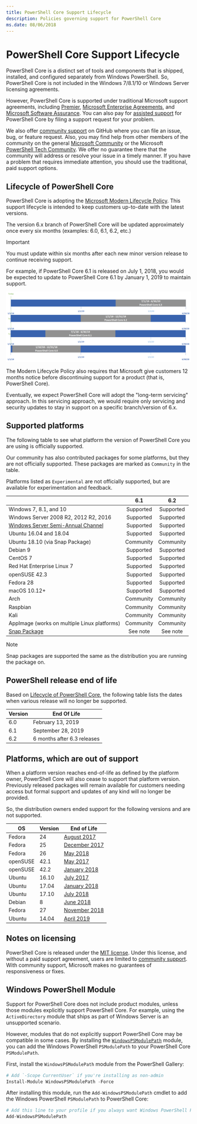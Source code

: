 ```yaml
---
title: PowerShell Core Support Lifecycle
description: Policies governing support for PowerShell Core
ms.date: 08/06/2018
---
```


# PowerShell Core Support Lifecycle

PowerShell Core is a distinct set of tools and components that is shipped,
installed, and configured separately from Windows PowerShell.
So, PowerShell Core is not included in the Windows 7/8.1/10 or Windows Server licensing agreements.

However, PowerShell Core is supported under traditional Microsoft support agreements,
including [Premier][], [Microsoft Enterprise Agreements][enterprise-agreement],
and [Microsoft Software Assurance][assurance].
You can also pay for [assisted support][] for PowerShell Core by filing a support request for your problem.

We also offer [community support][] on GitHub where you can file an issue, bug, or feature request.
Also, you may find help from other members of the community on the general
[Microsoft Community][] or the Microsoft [PowerShell Tech Community][].
We offer no guarantee there that the community will address or resolve your issue in a timely manner.
If you have a problem that requires immediate attention,
you should use the traditional, paid support options.

## Lifecycle of PowerShell Core

PowerShell Core is adopting the [Microsoft Modern Lifecycle Policy][modern].
This support lifecycle is intended to keep customers up-to-date with the latest versions.

The version 6.x branch of PowerShell Core will be updated approximately
once every six months (examples: 6.0, 6.1, 6.2, etc.)

> [!IMPORTANT]
> You must update within six months after each new minor version release to continue receiving support.

For example, if PowerShell Core 6.1 is released on July 1, 2018,
you would be expected to update to PowerShell Core 6.1 by January 1, 2019 to maintain support.

![PowerShell Core branch lifecycle][lifecycle-chart]

The Modern Lifecycle Policy also requires that Microsoft give customers 12 months
notice before discontinuing support for a product (that is, PowerShell Core).

Eventually, we expect PowerShell Core will adopt the "long-term servicing" approach.
In this servicing approach, we would require only servicing and
security updates to stay in support on a specific branch/version of 6.x.

## Supported platforms

The following table to see what platform the version of PowerShell Core
you are using is officially supported.

Our community has also contributed packages for some platforms,
but they are not officially supported.
These packages are marked as `Community` in the table.

Platforms listed as `Experimental` are not officially supported, but are available
for experimentation and feedback.

|                                                   | 6.1         | 6.2         |
|---------------------------------------------------|:-----------:|:-----------:|
| Windows 7, 8.1, and 10                            | Supported   | Supported   |
| Windows Server 2008 R2, 2012 R2, 2016             | Supported   | Supported   |
| [Windows Server Semi-Annual Channel][semi-annual] | Supported   | Supported   |
| Ubuntu 16.04 and 18.04                            | Supported   | Supported   |
| Ubuntu 18.10 (via Snap Package)                   | Community   | Community   |
| Debian 9                                          | Supported   | Supported   |
| CentOS 7                                          | Supported   | Supported   |
| Red Hat Enterprise Linux 7                        | Supported   | Supported   |
| openSUSE 42.3                                     | Supported   | Supported   |
| Fedora 28                                         | Supported   | Supported   |
| macOS 10.12+                                      | Supported   | Supported   |
| Arch                                              | Community   | Community   |
| Raspbian                                          | Community   | Community   |
| Kali                                              | Community   | Community   |
| AppImage  (works on multiple Linux platforms)     | Community   | Community   |
| [Snap Package](https://snapcraft.io/powershell)   | See note    | See note    |

> [!NOTE]
> Snap packages are supported the same as the distribution you are running the package on.

## PowerShell release end of life

Based on [Lifecycle of PowerShell Core](#lifecycle-of-powershell-core),
the following table lists the dates when various release will no longer be supported.

| Version | End Of Life                   |
|---------|-------------------------------|
| 6.0     | February 13, 2019             |
| 6.1     | September 28, 2019            |
| 6.2     | 6 months after 6.3 releases   |

## Platforms, which are out of support

When a platform version reaches end-of-life as defined by the platform owner,
PowerShell Core will also cease to support that platform version.
Previously released packages will remain available for customers needing access but
formal support and updates of any kind will no longer be provided.

So, the distribution owners ended support for the following versions and are not supported.

| OS       | Version | End of Life                                                                                 |
|----------|---------|---------------------------------------------------------------------------------------------|
| Fedora   | 24      | [August 2017](https://fedoramagazine.org/fedora-24-eol/)                                    |
| Fedora   | 25      | [December 2017](https://fedoramagazine.org/fedora-25-end-life/)                             |
| Fedora   | 26      | [May 2018](https://fedoramagazine.org/fedora-26-end-life/)                                  |
| openSUSE | 42.1    | [May 2017](https://lists.opensuse.org/opensuse-security-announce/2017-05/msg00053.html)     |
| openSUSE | 42.2    | [January 2018](https://lists.opensuse.org/opensuse-security-announce/2017-11/msg00066.html) |
| Ubuntu   | 16.10   | [July 2017](https://lists.ubuntu.com/archives/ubuntu-announce/2017-July/000223.html)        |
| Ubuntu   | 17.04   | [January 2018](https://lists.ubuntu.com/archives/ubuntu-announce/2018-January.txt)          |
| Ubuntu   | 17.10   | [July 2018](https://lists.ubuntu.com/archives/ubuntu-announce/2018-July/000232.html)        |
| Debian   | 8       | [June 2018](https://lists.debian.org/debian-security-announce/2018/msg00132.html)           |
| Fedora   | 27      | [November 2018](https://fedoramagazine.org/fedora-27-end-of-life/)                          |
| Ubuntu   | 14.04   | [April 2019](https://wiki.ubuntu.com/Releases)                                              |

## Notes on licensing

PowerShell Core is released under the [MIT license][].
Under this license, and without a paid support agreement,
users are limited to [community support][].
With community support, Microsoft makes no guarantees of responsiveness or fixes.

## Windows PowerShell Module

Support for PowerShell Core does not include product modules, unless those modules explicitly
support PowerShell Core.
For example,
using the `ActiveDirectory` module that ships as part of Windows Server is an unsupported scenario.

However, modules that do not explicitly support PowerShell Core may be compatible in some cases.
By installing the [`WindowsPSModulePath`][] module,
you can add the Windows PowerShell `PSModulePath` to your PowerShell Core `PSModulePath`.

First, install the `WindowsPSModulePath` module from the PowerShell Gallery:

```powershell
# Add `-Scope CurrentUser` if you're installing as non-admin
Install-Module WindowsPSModulePath -Force
```

After installing this module, run the `Add-WindowsPSModulePath` cmdlet to add the Windows PowerShell
`PSModulePath` to PowerShell Core:

```powershell
# Add this line to your profile if you always want Windows PowerShell PSModulePath
Add-WindowsPSModulePath
```

[Premier]: https://www.microsoft.com/en-us/microsoftservices/support.aspx
[enterprise-agreement]: https://www.microsoft.com/en-us/licensing/licensing-programs/enterprise.aspx
[assurance]: https://www.microsoft.com/en-us/licensing/licensing-programs/software-assurance-default.aspx
[community support]: https://github.com/powershell/powershell/issues
[Microsoft Community]: https://answers.microsoft.com/
[PowerShell Tech Community]: https://techcommunity.microsoft.com/t5/PowerShell/ct-p/WindowsPowerShell
[assisted support]: https://support.microsoft.com/assistedsupportproducts
[modern]: https://support.microsoft.com/help/30881/modern-lifecycle-policy
[lifecycle-chart]: ./images/modern-lifecycle.png
[semi-annual]: https://docs.microsoft.com/windows-server/get-started/semi-annual-channel-overview
[MIT license]: https://github.com/PowerShell/PowerShell/blob/master/LICENSE.txt
[`WindowsPSModulePath`]: https://www.powershellgallery.com/packages/WindowsPSModulePath/
